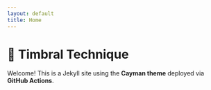 ```yaml
---
layout: default
title: Home
---
```


# 🎤 Timbral Technique

Welcome! This is a Jekyll site using the **Cayman theme** deployed via **GitHub Actions**.
